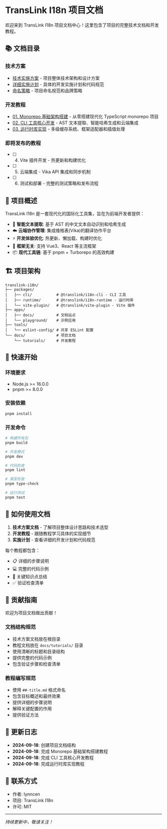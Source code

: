 # TransLink I18n 项目文档

欢迎来到 TransLink I18n 项目文档中心！这里包含了项目的完整技术文档和开发教程。

## 📚 文档目录

### 技术方案
- [技术实施方案](../TECHNICAL_PLAN.md) - 项目整体技术架构和设计方案
- [详细实施计划](../IMPLEMENTATION_PLAN.md) - 具体的开发实施计划和代码规范
- [命名策略](../NAMING_STRATEGY.md) - 项目命名规范和品牌策略

### 开发教程
- [01. Monorepo 基础架构搭建](./tutorials/01-monorepo-setup.md) - 从零搭建现代化 TypeScript monorepo 项目
- [02. CLI 工具核心开发](./tutorials/02-cli-core-development.md) - AST 文本提取、智能哈希生成和云端集成
- [03. 运行时库实现](./tutorials/03-runtime-implementation.md) - 多级缓存系统、框架适配器和插值处理

### 即将发布的教程
- [ ] 04. Vite 插件开发 - 热更新和构建优化
- [ ] 05. 云端集成 - Vika API 集成和同步机制
- [ ] 06. 测试和部署 - 完整的测试策略和发布流程

## 🎯 项目概述

TransLink I18n 是一套现代化的国际化工具集，旨在为前端开发者提供：

- 🚀 **智能文本提取**: 基于 AST 的中文文本自动识别和哈希生成
- ☁️ **云端协作管理**: 集成维格表(Vika)的翻译协作平台
- ⚡ **开发体验优化**: 热更新、懒加载、构建时优化
- 🔧 **框架无关**: 支持 Vue3、React 等主流框架
- 📦 **现代工具链**: 基于 pnpm + Turborepo 的高效构建

## 🏗️ 项目架构

```
translink-i18n/
├── packages/
│   ├── cli/           # @translink/i18n-cli - CLI 工具
│   ├── runtime/       # @translink/i18n-runtime - 运行时库
│   └── vite-plugin/   # @translink/vite-plugin - Vite 插件
├── apps/
│   ├── docs/          # 文档站点
│   └── playground/    # 示例应用
├── tools/
│   └── eslint-config/ # 共享 ESLint 配置
└── docs/              # 项目文档
    └── tutorials/     # 开发教程
```

## 🚀 快速开始

### 环境要求
- Node.js >= 16.0.0
- pnpm >= 8.0.0

### 安装依赖
```bash
pnpm install
```

### 开发命令
```bash
# 构建所有包
pnpm build

# 开发模式
pnpm dev

# 代码检查
pnpm lint

# 类型检查
pnpm type-check

# 运行测试
pnpm test
```

## 📖 如何使用文档

1. **技术方案文档** - 了解项目整体设计思路和技术选型
2. **开发教程** - 跟随教程学习具体的实现细节
3. **实施计划** - 查看详细的开发计划和代码规范

每个教程都包含：
- 📋 详细的步骤说明
- 💻 完整的代码示例
- 🎯 关键知识点总结
- ✅ 验证检查清单

## 🤝 贡献指南

欢迎为项目文档做出贡献！

### 文档结构规范
- 技术方案文档放在根目录
- 教程文档放在 `docs/tutorials/` 目录
- 使用清晰的标题和目录结构
- 提供完整的代码示例
- 包含验证步骤和检查清单

### 教程编写规范
- 使用 `##-title.md` 格式命名
- 包含目标概述和最终效果
- 提供详细的步骤说明
- 解释关键配置的作用
- 提供验证方法

## 📝 更新日志

- **2024-09-18**: 创建项目文档结构
- **2024-09-18**: 完成 Monorepo 基础架构搭建教程
- **2024-09-18**: 完成 CLI 工具核心开发教程
- **2024-09-18**: 完成运行时库实现教程

## 📧 联系方式

- 作者: lynncen
- 项目: TransLink I18n
- 许可: MIT

---

*持续更新中，敬请关注！*
